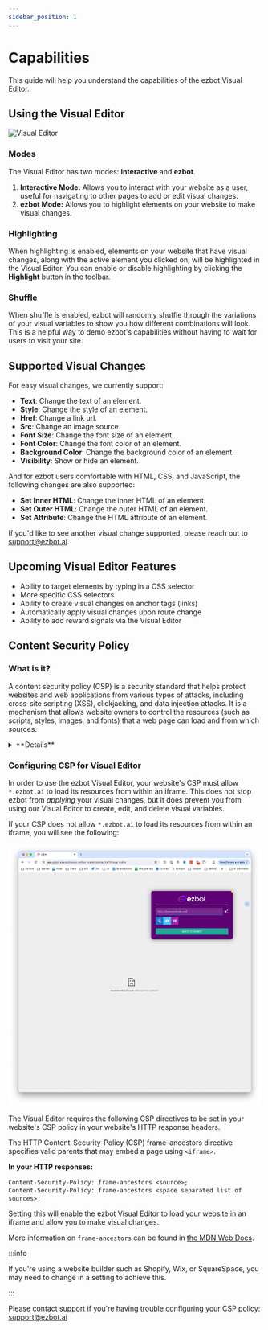 ```yaml
---
sidebar_position: 1
---
```


# Capabilities

This guide will help you understand the capabilities of the ezbot Visual Editor.

## Using the Visual Editor

![Visual Editor](../../img/visual_editor2.png)

### Modes

The Visual Editor has two modes: **interactive** and **ezbot**.

1. **Interactive Mode:** Allows you to interact with your website as a user, useful for navigating to other pages to add or edit visual changes.
2. **ezbot Mode:** Allows you to highlight elements on your website to make visual changes.

### Highlighting

When highlighting is enabled, elements on your website that have visual changes, along with the active element you clicked on, will be highlighted in the Visual Editor. You can enable or disable highlighting by clicking the **Highlight** button in the toolbar.

### Shuffle

When shuffle is enabled, ezbot will randomly shuffle through the variations of your visual variables to show you how different combinations will look. This is a helpful way to demo ezbot's capabilities without having to wait for users to visit your site.

## Supported Visual Changes

For easy visual changes, we currently support:

- **Text**: Change the text of an element.
- **Style**: Change the style of an element.
- **Href**: Change a link url.
- **Src**: Change an image source.
- **Font Size**: Change the font size of an element.
- **Font Color**: Change the font color of an element.
- **Background Color**: Change the background color of an element.
- **Visibility**: Show or hide an element.

And for ezbot users comfortable with HTML, CSS, and JavaScript, the following changes are also supported:

- **Set Inner HTML**: Change the inner HTML of an element.
- **Set Outer HTML**: Change the outer HTML of an element.
- **Set Attribute**: Change the HTML attribute of an element.

If you'd like to see another visual change supported, please reach out to [support@ezbot.ai](mailto:support@ezbot.ai).

## Upcoming Visual Editor Features

- Ability to target elements by typing in a CSS selector
- More specific CSS selectors
- Ability to create visual changes on anchor tags (links)
- Automatically apply visual changes upon route change
- Ability to add reward signals via the Visual Editor

## Content Security Policy

### What is it?

A content security policy (CSP) is a security standard that helps protect websites and web applications from various types of attacks, including cross-site scripting (XSS), clickjacking, and data injection attacks. It is a mechanism that allows website owners to control the resources (such as scripts, styles, images, and fonts) that a web page can load and from which sources.

<details>  
<summary>**Details**</summary>  
<div>  
  <ul>
    <li>CSP is implemented by configuring the Content-Security-Policy HTTP response header or a `<meta>` element in the HTML.</li>
    <li>It works by specifying a set of directives that define the allowed sources for various types of resources, such as scripts, styles, images, and fonts.</li>
    <li>The default-src directive is a fallback for resource types that don't have specific directives defined.</li>
    <li>CSP enforces a same-origin policy, meaning that the browser can only execute code from trusted sources specified in the policy.</li>
    <li>It helps mitigate XSS attacks by blocking the execution of malicious scripts from untrusted sources.</li>
    <li>CSP can also prevent other types of attacks, such as clickjacking and data injection, by restricting the sources of resources and controlling framing behavior.</li>
    <li>It provides a standard method for website owners to declare approved origins of content that browsers should be allowed to load on that website.
    CSP can be deployed in a report-only mode to test and monitor policy violations before enforcing it.</li>
  </ul>  
</div>
</details>

### Configuring CSP for Visual Editor

In order to use the ezbot Visual Editor, your website's CSP must allow `*.ezbot.ai` to load its resources from within an iframe. This does not stop ezbot from _applying_ your visual changes, but it does prevent you from using our Visual Editor to create, edit, and delete visual variables.

If your CSP does not allow `*.ezbot.ai` to load its resources from within an iframe, you will see the following:

![CSP Error](../../img//visual_editor_csp_error.png)

The Visual Editor requires the following CSP directives to be set in your website's CSP policy in your website's HTTP response headers.

The HTTP Content-Security-Policy (CSP) frame-ancestors directive specifies valid parents that may embed a page using `<iframe>`.

**In your HTTP responses:**

```http
Content-Security-Policy: frame-ancestors <source>;
Content-Security-Policy: frame-ancestors <space separated list of sources>;
```

Setting this will enable the ezbot Visual Editor to load your website in an iframe and allow you to make visual changes.

More information on `frame-ancestors` can be found in [the MDN Web Docs](https://developer.mozilla.org/en-US/docs/Web/HTTP/Headers/Content-Security-Policy/frame-ancestors).

:::info

If you're using a website builder such as Shopify, Wix, or SquareSpace, you may need to change in a setting to achieve this.

:::

Please contact support if you're having trouble configuring your CSP policy: [support@ezbot.ai](mailto:support@ezbot.ai)
